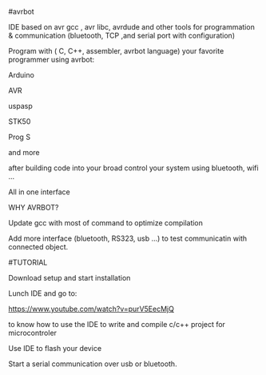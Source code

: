  #avrbot 
 
IDE based on avr gcc , avr libc, avrdude and other tools for programmation & communication (bluetooth, TCP ,and serial port with configuration)

Program with ( C, C++, assembler, avrbot language) your favorite programmer using avrbot:

Arduino

AVR

uspasp

STK50

Prog S


and more


after building code into your broad control your system using bluetooth, wifi ...

All in one interface

WHY AVRBOT?

Update gcc with most of command to optimize compilation

Add more interface (bluetooth, RS323, usb ...)  to test communicatin with connected object. 


#TUTORIAL

Download setup and  start installation

Lunch IDE and go to: 

 https://www.youtube.com/watch?v=purV5EecMjQ

to know how to use the IDE to write and compile c/c++ project for  microcontroler 

Use IDE to flash your device 

Start a serial communication over usb or bluetooth.

